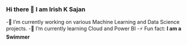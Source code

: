 ### Hi there 👋 I am Irish K Sajan
</hr>
-🔭 I’m currently working on various Machine Learning and Data Science projects.
-🌱 I’m currently learning Cloud and Power BI
-⚡ Fun fact: <b>I am a Swimmer</b>
<!--
**irish0019/irish0019** is a ✨ _special_ ✨ repository because its `README.md` (this file) appears on your GitHub profile.

Here are some ideas to get you started:

- 🔭 I’m currently working on various Machine Learning and Data Science projects.
- 🌱 I’m currently learning Cloud and Power BI
- 👯 I’m looking to collaborate on ...
- 🤔 I’m looking for help with ...
- 💬 Ask me about ...
- 📫 How to reach me: ...
- 😄 Pronouns: ...
- ⚡ Fun fact:<b> I am a Swimmer</b>
-->
